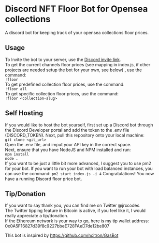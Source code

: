 # Discord NFT Floor Bot for Opensea collections
A discord bot for keeping track of your opensea collections floor prices.

## Usage
To Invite the bot to your server, use the [Discord invite link](https://discord.com/api/oauth2/authorize?client_id=910199554111078440&permissions=377957128192&scope=bot).
<br />
To get the current channels floor prices (see mapping in index.js, if other projects are needed setup the bot for your own, see below) , use the command:
<br />
 `!floor`
 <br />
To get  predefined collection floor prices, use the command:
<br />
`!floor all`
<br />
 To get specific collection floor prices, use the command:
 <br />
 `!floor <collection-slug>`
 
 ## Self Hosting
 If you would like to host the bot yourself, first set up a Discord bot through the Discord Developer portal and add the token to the .env file (DISCORD_TOKEN). Next, pull this repository onto your local machine:<br />
 `git clone <git_url>`
 <br>
 Open the .env file, and imput your API key in the correct space.
 <br />
 Next, ensure that you have NodeJS and NPM installed and run:
 <br />
 `npm install`
 <br />
 `node .`
 <br />
If you want to be just a little bit more advanced, I suggest you to use pm2 for your bot. If you want to run your bot with load balanced instances, you can use the command:
`pm2 start index.js -i 4`
 Congratulations! You now have a running Discord floor price bot.

## Tip/Donation
If you want to say thank you, you can find me on Twitter @jrxcodes.
<br />
The Twitter tipping feature in Bitcoin is active, if you feel like it, I would really appreciate a tip/donation.
<br />
If the Ethereum network is your way to go, here is my tip wallet address: 0x0A5F16827d39f8c9227bbeE728FAeD7de12be807

This bot is inspired by https://github.com/ncitron/GasBot